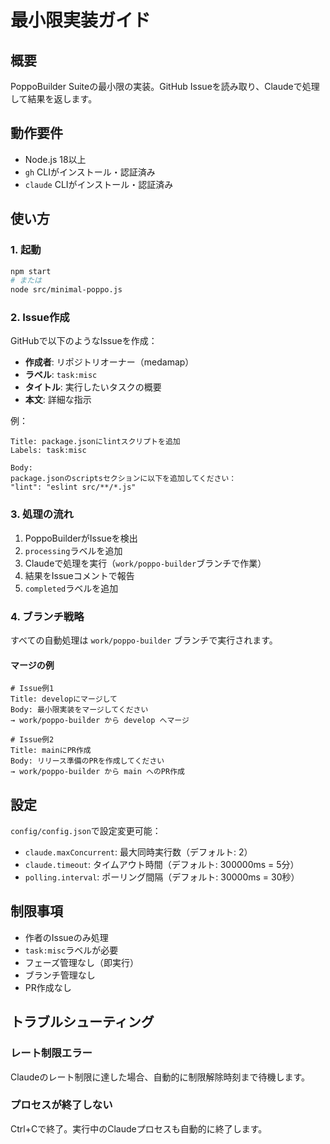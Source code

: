 # 最小限実装ガイド

## 概要
PoppoBuilder Suiteの最小限の実装。GitHub Issueを読み取り、Claudeで処理して結果を返します。

## 動作要件
- Node.js 18以上
- `gh` CLIがインストール・認証済み
- `claude` CLIがインストール・認証済み

## 使い方

### 1. 起動
```bash
npm start
# または
node src/minimal-poppo.js
```

### 2. Issue作成
GitHubで以下のようなIssueを作成：
- **作成者**: リポジトリオーナー（medamap）
- **ラベル**: `task:misc`
- **タイトル**: 実行したいタスクの概要
- **本文**: 詳細な指示

例：
```
Title: package.jsonにlintスクリプトを追加
Labels: task:misc

Body:
package.jsonのscriptsセクションに以下を追加してください：
"lint": "eslint src/**/*.js"
```

### 3. 処理の流れ
1. PoppoBuilderがIssueを検出
2. `processing`ラベルを追加
3. Claudeで処理を実行（`work/poppo-builder`ブランチで作業）
4. 結果をIssueコメントで報告
5. `completed`ラベルを追加

### 4. ブランチ戦略
すべての自動処理は `work/poppo-builder` ブランチで実行されます。

#### マージの例
```
# Issue例1
Title: developにマージして
Body: 最小限実装をマージしてください
→ work/poppo-builder から develop へマージ

# Issue例2  
Title: mainにPR作成
Body: リリース準備のPRを作成してください
→ work/poppo-builder から main へのPR作成
```

## 設定
`config/config.json`で設定変更可能：
- `claude.maxConcurrent`: 最大同時実行数（デフォルト: 2）
- `claude.timeout`: タイムアウト時間（デフォルト: 300000ms = 5分）
- `polling.interval`: ポーリング間隔（デフォルト: 30000ms = 30秒）

## 制限事項
- 作者のIssueのみ処理
- `task:misc`ラベルが必要
- フェーズ管理なし（即実行）
- ブランチ管理なし
- PR作成なし

## トラブルシューティング

### レート制限エラー
Claudeのレート制限に達した場合、自動的に制限解除時刻まで待機します。

### プロセスが終了しない
Ctrl+Cで終了。実行中のClaudeプロセスも自動的に終了します。